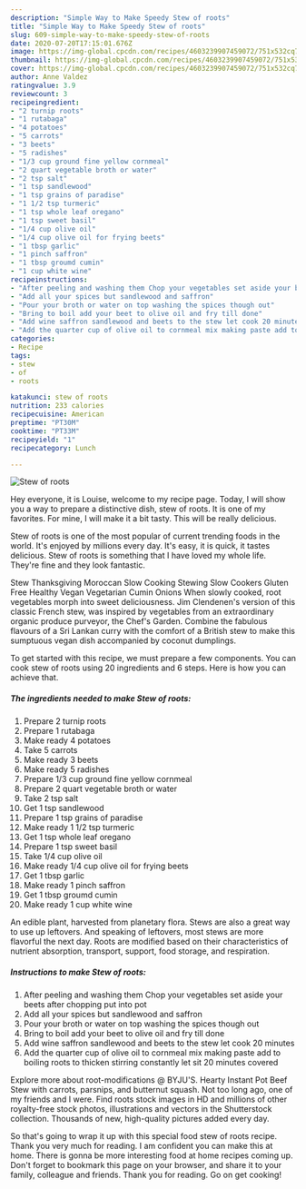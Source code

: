 ```yaml
---
description: "Simple Way to Make Speedy Stew of roots"
title: "Simple Way to Make Speedy Stew of roots"
slug: 609-simple-way-to-make-speedy-stew-of-roots
date: 2020-07-20T17:15:01.676Z
image: https://img-global.cpcdn.com/recipes/4603239907459072/751x532cq70/stew-of-roots-recipe-main-photo.jpg
thumbnail: https://img-global.cpcdn.com/recipes/4603239907459072/751x532cq70/stew-of-roots-recipe-main-photo.jpg
cover: https://img-global.cpcdn.com/recipes/4603239907459072/751x532cq70/stew-of-roots-recipe-main-photo.jpg
author: Anne Valdez
ratingvalue: 3.9
reviewcount: 3
recipeingredient:
- "2 turnip roots"
- "1 rutabaga"
- "4 potatoes"
- "5 carrots"
- "3 beets"
- "5 radishes"
- "1/3 cup ground fine yellow cornmeal"
- "2 quart vegetable broth or water"
- "2 tsp salt"
- "1 tsp sandlewood"
- "1 tsp grains of paradise"
- "1 1/2 tsp turmeric"
- "1 tsp whole leaf oregano"
- "1 tsp sweet basil"
- "1/4 cup olive oil"
- "1/4 cup olive oil for frying beets"
- "1 tbsp garlic"
- "1 pinch saffron"
- "1 tbsp groumd cumin"
- "1 cup white wine"
recipeinstructions:
- "After peeling and washing them Chop your vegetables set aside your beets after chopping put into pot"
- "Add all your spices but sandlewood and saffron"
- "Pour your broth or water on top washing the spices though out"
- "Bring to boil add your beet to olive oil and fry till done"
- "Add wine saffron sandlewood and beets to the stew let cook 20 minutes"
- "Add the quarter cup of olive oil to cornmeal mix making paste add to boiling roots to thicken stirring constantly let sit 20 minutes covered"
categories:
- Recipe
tags:
- stew
- of
- roots

katakunci: stew of roots 
nutrition: 233 calories
recipecuisine: American
preptime: "PT30M"
cooktime: "PT33M"
recipeyield: "1"
recipecategory: Lunch

---
```



![Stew of roots](https://img-global.cpcdn.com/recipes/4603239907459072/751x532cq70/stew-of-roots-recipe-main-photo.jpg)

Hey everyone, it is Louise, welcome to my recipe page. Today, I will show you a way to prepare a distinctive dish, stew of roots. It is one of my favorites. For mine, I will make it a bit tasty. This will be really delicious.

Stew of roots is one of the most popular of current trending foods in the world. It's enjoyed by millions every day. It's easy, it is quick, it tastes delicious. Stew of roots is something that I have loved my whole life. They're fine and they look fantastic.

Stew Thanksgiving Moroccan Slow Cooking Stewing Slow Cookers Gluten Free Healthy Vegan Vegetarian Cumin Onions When slowly cooked, root vegetables morph into sweet deliciousness. Jim Clendenen&#39;s version of this classic French stew, was inspired by vegetables from an extraordinary organic produce purveyor, the Chef&#39;s Garden. Combine the fabulous flavours of a Sri Lankan curry with the comfort of a British stew to make this sumptuous vegan dish accompanied by coconut dumplings.


To get started with this recipe, we must prepare a few components. You can cook stew of roots using 20 ingredients and 6 steps. Here is how you can achieve that.

<!--inarticleads1-->

##### The ingredients needed to make Stew of roots:

1. Prepare 2 turnip roots
1. Prepare 1 rutabaga
1. Make ready 4 potatoes
1. Take 5 carrots
1. Make ready 3 beets
1. Make ready 5 radishes
1. Prepare 1/3 cup ground fine yellow cornmeal
1. Prepare 2 quart vegetable broth or water
1. Take 2 tsp salt
1. Get 1 tsp sandlewood
1. Prepare 1 tsp grains of paradise
1. Make ready 1 1/2 tsp turmeric
1. Get 1 tsp whole leaf oregano
1. Prepare 1 tsp sweet basil
1. Take 1/4 cup olive oil
1. Make ready 1/4 cup olive oil for frying beets
1. Get 1 tbsp garlic
1. Make ready 1 pinch saffron
1. Get 1 tbsp groumd cumin
1. Make ready 1 cup white wine


An edible plant, harvested from planetary flora. Stews are also a great way to use up leftovers. And speaking of leftovers, most stews are more flavorful the next day. Roots are modified based on their characteristics of nutrient absorption, transport, support, food storage, and respiration. 

<!--inarticleads2-->

##### Instructions to make Stew of roots:

1. After peeling and washing them Chop your vegetables set aside your beets after chopping put into pot
1. Add all your spices but sandlewood and saffron
1. Pour your broth or water on top washing the spices though out
1. Bring to boil add your beet to olive oil and fry till done
1. Add wine saffron sandlewood and beets to the stew let cook 20 minutes
1. Add the quarter cup of olive oil to cornmeal mix making paste add to boiling roots to thicken stirring constantly let sit 20 minutes covered


Explore more about root-modifications @ BYJU&#39;S. Hearty Instant Pot Beef Stew with carrots, parsnips, and butternut squash. Not too long ago, one of my friends and I were. Find roots stock images in HD and millions of other royalty-free stock photos, illustrations and vectors in the Shutterstock collection. Thousands of new, high-quality pictures added every day. 

So that's going to wrap it up with this special food stew of roots recipe. Thank you very much for reading. I am confident you can make this at home. There is gonna be more interesting food at home recipes coming up. Don't forget to bookmark this page on your browser, and share it to your family, colleague and friends. Thank you for reading. Go on get cooking!
